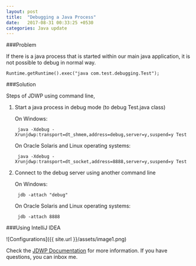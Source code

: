 ```yaml
---
layout: post
title:  "Debugging a Java Process"
date:   2017-08-31 00:33:25 +0530
categories: Java update
---
```

###Problem

If there is a java process that is started within our main java application, it is not possible to
debug in normal way.


	Runtime.getRuntime().exec("java com.test.debugging.Test");


###Solution

Steps of JDWP using command line,

1. Start a java process in debug mode (to debug Test.java class)

	On Windows:
	
		java -Xdebug -Xrunjdwp:transport=dt_shmem,address=debug,server=y,suspend=y Test
	
	On Oracle Solaris and Linux operating systems:
	
		java -Xdebug -Xrunjdwp:transport=dt_socket,address=8888,server=y,suspend=y Test


2. Connect to the debug server using another command line

	On Windows:

	    jdb -attach "debug"
	
	On Oracle Solaris and Linux operating systems:
	
		jdb -attach 8888

###Using IntelliJ IDEA

![Configurations]({{ site.url }}/assets/image1.png)

Check the [JDWP Documentation][jdwp-docs] for more information. If you have questions, you can inbox me.

[jdwp-docs]: https://docs.oracle.com/javase/8/docs/technotes/guides/troubleshoot/introclientissues005.html
